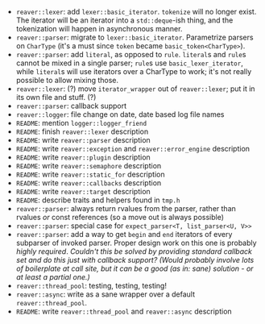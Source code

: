  * `reaver::lexer`: add `lexer::basic_iterator`. `tokenize` will no longer exist. The iterator will be an iterator into
    a `std::deque`-ish thing, and the tokenization will happen in asynchronous manner.
 * `reaver::parser`: migrate to `lexer::basic_iterator`. Parametrize parsers on `CharType` (it's a must since `token`
    became `basic_token<CharType>`).
 * `reaver::parser`: add `literal`, as opposed to `rule`. `literal`s and `rule`s cannot be mixed in a single parser;
    `rule`s use `basic_lexer_iterator`, while `literal`s will use iterators over a CharType to work; it's not really possible
    to allow mixing those.
 * `reaver::lexer`: (?) move `iterator_wrapper` out of `reaver::lexer`; put it in its own file and stuff. (?)
 * `reaver::parser`: callback support
 * `reaver::logger`: file change on date, date based log file names
 * `README`: mention `logger::logger_friend`
 * `README`: finish `reaver::lexer` description
 * `README`: write `reaver::parser` description
 * `README`: write `reaver::exception` and `reaver::error_engine` description
 * `README`: write `reaver::plugin` description
 * `README`: write `reaver::semaphore` description
 * `README`: write `reaver::static_for` description
 * `README`: write `reaver::callbacks` description
 * `README`: write `reaver::target` description
 * `README`: describe traits and helpers found in `tmp.h`
 * `reaver::parser`: always return rvalues from the parser, rather than rvalues *or* const references (so a move out is
    always possible)
 * `reaver::parser`: special case for `expect_parser<T, list_parser<U, V>>`
 * `reaver::parser`: add a way to get `begin` and `end` iterators of every subparser of invoked parser. Proper design work
    on this one is probably *highly required*.
    *Couldn't this be solved by providing standard callback set and do this just with callback support? (Would probably involve
    lots of boilerplate at call site, but it can be a good (as in: sane) solution - or at least a partial one.)*
 * `reaver::thread_pool`: testing, testing, testing!
 * `reaver::async`: write as a sane wrapper over a default `reaver::thread_pool`.
 * `README`: write `reaver::thread_pool` and `reaver::async` description
